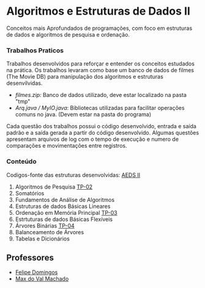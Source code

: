 # Algoritmos e Estruturas de Dados II
Conceitos mais Aprofundados de programações, com foco em estruturas de dados e algoritmos de pesquisa e ordenação.

### Trabalhos Praticos

Trabalhos desenvolvidos para reforçar e entender os conceitos estudados na prática. Os trabalhos levaram como base um banco de dados de filmes (The Movie DB) para manipulação dos algoritmos e estruturas desenvilvidas.
  - *filmes.zip:* Banco de dados utilizado, deve estar localizado na pasta "tmp"
  - *Arq.java / MyIO.java*: Bibliotecas utilizadas para facilitar operações comuns no java. (Devem estar na pasta do programa)

Cada questão dos trabalhos possui o código desenvolvido, entrada e saída padrão e a saída gerada a partir do código desenvolvido.
Algumas questões apresentam arquivos de log com o tempo de execução e numero de comparações e movimentações entre registros.

### Conteúdo

Codigos-fonte das estruturas desenvolvidas: [AEDS II](https://github.com/icei-pucminas/aeds2)

1. Algoritmos de Pesquisa [TP-02](https://github.com/RickFuriati/Computer-Science/tree/main/Segundo%20Per%C3%ADodo/AEDS%20II/TP-02)
2. Somatórios 
3. Fundamentos de Análise de Algoritmos
4. Estruturas de dados Básicas Lineares
5. Ordenação em Memória Principal [TP-03](https://github.com/RickFuriati/Computer-Science/tree/main/Segundo%20Per%C3%ADodo/AEDS%20II/TP-03)
6. Estrtuturas de dados Básicas Flexíveis
7. Árvores Binárias [TP-04](https://github.com/RickFuriati/Computer-Science/tree/main/Segundo%20Per%C3%ADodo/AEDS%20II/TP-04)
8. Balanceamento de Árvores 
9. Tabelas e Dicionários

## Professores
- [Felipe Domingos](https://github.com/bigheadbh)
- [Max do Val Machado](https://github.com/maxmachado)
